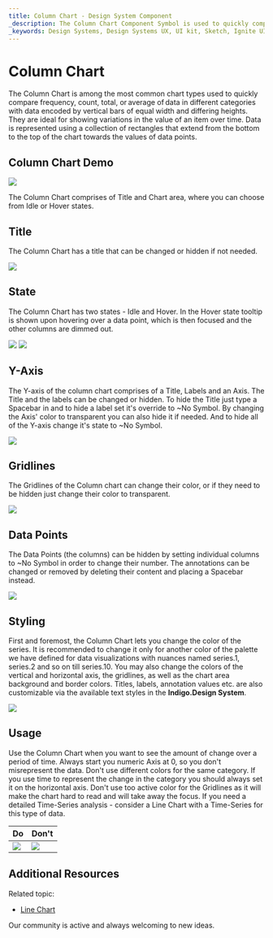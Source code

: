 ```yaml
---
title: Column Chart - Design System Component
_description: The Column Chart Component Symbol is used to quickly compare frequency, count, total, or average of data in different categories with data encoded by vertical bars with equal width and differing lengths..
_keywords: Design Systems, Design Systems UX, UI kit, Sketch, Ignite UI for Angular, Sketch to Angular, Sketch to Angular, Angular, Angular Design System, Export code from Sketch, Design Kits for Angular, Sketch HTML, Sketch to HTML, Sketch UI kits
---
```


# Column Chart

 The Column Chart is among the most common chart types used to quickly compare frequency, count, total, or average of data in different categories with data encoded by vertical bars of equal width and differing heights. They are ideal for showing variations in the value of an item over time. Data is represented using a collection of rectangles that extend from the bottom to the top of the chart towards the values of data points.

## Column Chart Demo

<img class="responsive-img" src="../images/column_chart_demo.png" srcset="../images/column_chart_demo@2x.png 2x" />

The Column Chart comprises of Title and Chart area, where you can choose from Idle or Hover states.

## Title

The Column Chart has a title that can be changed or hidden if not needed.

<img class="responsive-img" src="../images/column_chart_title-off.png" srcset="../images/column_chart_title-off@2x.png 2x" />

## State

The Column Chart has two states - Idle and Hover. In the Hover state tooltip is shown upon hovering over a data point, which is then focused and the other columns are dimmed out.

<img class="responsive-img" src="../images/column_chart_tooltip-off.png" srcset="../images/column_chart_tooltip-off@2x.png 2x" />
<img class="responsive-img" src="../images/column_chart_tooltip-on.png" srcset="../images/column_chart_tooltip-on@2x.png 2x" />

## Y-Axis

The Y-axis of the column chart comprises of a Title, Labels and an Axis. The Title and the labels can be changed or hidden. To hide the Title just type a Spacebar in and to hide a label set it's override to ~No Symbol. By changing the Axis' color to transparent you can also hide it if needed. And to hide all of the Y-axis change it's state to ~No Symbol.

<img class="responsive-img" src="../images/column_chart_yaxis.png" srcset="../images/column_chart_yaxis@2x.png 2x" />

## Gridlines

The Gridlines of the Column chart can change their color, or if they need to be hidden just change their color to transparent.

<img class="responsive-img" src="../images/column_chart_gridlines.png" srcset="../images/column_chart_gridlines@2x.png 2x" />

## Data Points

The Data Points (the columns) can be hidden by setting individual columns to ~No Symbol in order to change their number. The annotations can be changed or removed by deleting their content and placing a Spacebar instead.

<img class="responsive-img" src="../images/column_chart_columns.png" srcset="../images/column_chart_columns@2x.png 2x" />


## Styling

First and foremost, the Column Chart lets you change the color of the series. It is recommended to change it only for another color of the palette we have defined for data visualizations with nuances named series.1, series.2 and so on till series.10. You may also change the colors of the vertical and horizontal axis, the gridlines, as well as the chart area background and border colors. Titles, labels, annotation values etc. are also customizable via the available text styles in the **Indigo.Design System**.

<img class="responsive-img" src="../images/column_chart_styling.png" srcset="../images/column_chart_styling@2x.png 2x" />

## Usage

Use the Column Chart when you want to see the amount of change over a period of time. Always start you numeric Axis at 0, so you don't misrepresent the data. Don't use different colors for the same category. If you use time to represent the change in the category you should always set it on the horizontal axis. Don't use too active color for the Gridlines as it will make the chart hard to read and will take away the focus. If you need a detailed Time-Series analysis  - consider a Line Chart with a Time-Series for this type of data.

| Do                                                                                             | Don't                                                                                              |
| ---------------------------------------------------------------------------------------------- | -------------------------------------------------------------------------------------------------- |
| <img class="responsive-img" src="../images/column_chart_do1.png" srcset="../images/column_chart_do1@2x.png 2x" /> | <img class="responsive-img" src="../images/column_chart_dont1.png" srcset="../images/column_chart_dont1@2x.png 2x" /> |

## Additional Resources

Related topic:

- [Line Chart](../line-chart.md)
  <div class="divider--half"></div>

Our community is active and always welcoming to new ideas.


